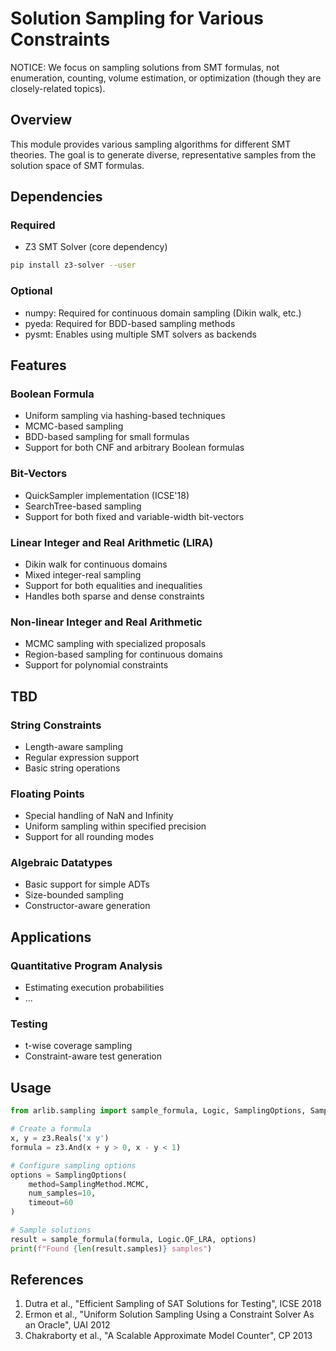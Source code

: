 # Solution Sampling for Various Constraints

NOTICE: We focus on sampling solutions from SMT formulas, not enumeration, counting, volume estimation, or optimization (though they are closely-related topics).

## Overview

This module provides various sampling algorithms for different SMT theories. The goal is to generate diverse, representative samples from the solution space of SMT formulas.

## Dependencies

### Required
- Z3 SMT Solver (core dependency)
```bash
pip install z3-solver --user
```

### Optional

- numpy: Required for continuous domain sampling (Dikin walk, etc.)
- pyeda: Required for BDD-based sampling methods
- pysmt: Enables using multiple SMT solvers as backends

## Features

### Boolean Formula
- Uniform sampling via hashing-based techniques
- MCMC-based sampling
- BDD-based sampling for small formulas
- Support for both CNF and arbitrary Boolean formulas

### Bit-Vectors
- QuickSampler implementation (ICSE'18)
- SearchTree-based sampling
- Support for both fixed and variable-width bit-vectors

### Linear Integer and Real Arithmetic (LIRA)
- Dikin walk for continuous domains
- Mixed integer-real sampling
- Support for both equalities and inequalities
- Handles both sparse and dense constraints

### Non-linear Integer and Real Arithmetic
- MCMC sampling with specialized proposals
- Region-based sampling for continuous domains
- Support for polynomial constraints


## TBD

### String Constraints
- Length-aware sampling
- Regular expression support
- Basic string operations

### Floating Points
- Special handling of NaN and Infinity
- Uniform sampling within specified precision
- Support for all rounding modes

### Algebraic Datatypes
- Basic support for simple ADTs
- Size-bounded sampling
- Constructor-aware generation

## Applications

### Quantitative Program Analysis
- Estimating execution probabilities
- ...

### Testing
- t-wise coverage sampling
- Constraint-aware test generation

## Usage

```python
from arlib.sampling import sample_formula, Logic, SamplingOptions, SamplingMethod

# Create a formula
x, y = z3.Reals('x y')
formula = z3.And(x + y > 0, x - y < 1)

# Configure sampling options
options = SamplingOptions(
    method=SamplingMethod.MCMC,
    num_samples=10,
    timeout=60
)

# Sample solutions
result = sample_formula(formula, Logic.QF_LRA, options)
print(f"Found {len(result.samples)} samples")
```

## References

1. Dutra et al., "Efficient Sampling of SAT Solutions for Testing", ICSE 2018
2. Ermon et al., "Uniform Solution Sampling Using a Constraint Solver As an Oracle", UAI 2012
3. Chakraborty et al., "A Scalable Approximate Model Counter", CP 2013